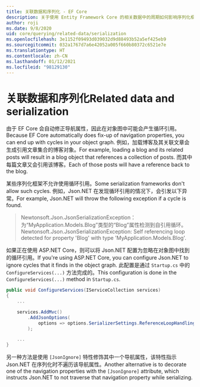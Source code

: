 ```yaml
---
title: 关联数据和序列化 - EF Core
description: 关于使用 Entity Framework Core 的相关数据中的周期如何影响序列化框架的信息
author: roji
ms.date: 9/8/2020
uid: core/querying/related-data/serialization
ms.openlocfilehash: 3e1152f09493d039032d9d88493b52a5ef425eb9
ms.sourcegitcommit: 032a1767d7a6e42052a005f660b80372c6521e7e
ms.translationtype: HT
ms.contentlocale: zh-CN
ms.lasthandoff: 01/12/2021
ms.locfileid: "98129130"
---
```

# <a name="related-data-and-serialization"></a><span data-ttu-id="7d4ef-103">关联数据和序列化</span><span class="sxs-lookup"><span data-stu-id="7d4ef-103">Related data and serialization</span></span>

<span data-ttu-id="7d4ef-104">由于 EF Core 会自动修正导航属性，因此在对象图中可能会产生循环引用。</span><span class="sxs-lookup"><span data-stu-id="7d4ef-104">Because EF Core automatically does fix-up of navigation properties, you can end up with cycles in your object graph.</span></span> <span data-ttu-id="7d4ef-105">例如，加载博客及其关联文章会生成引用文章集合的博客对象。</span><span class="sxs-lookup"><span data-stu-id="7d4ef-105">For example, loading a blog and its related posts will result in a blog object that references a collection of posts.</span></span> <span data-ttu-id="7d4ef-106">而其中每篇文章又会引用该博客。</span><span class="sxs-lookup"><span data-stu-id="7d4ef-106">Each of those posts will have a reference back to the blog.</span></span>

<span data-ttu-id="7d4ef-107">某些序列化框架不允许使用循环引用。</span><span class="sxs-lookup"><span data-stu-id="7d4ef-107">Some serialization frameworks don't allow such cycles.</span></span> <span data-ttu-id="7d4ef-108">例如，Json.NET 在发现循环引用的情况下，会引发以下异常。</span><span class="sxs-lookup"><span data-stu-id="7d4ef-108">For example, Json.NET will throw the following exception if a cycle is found.</span></span>

> <span data-ttu-id="7d4ef-109">Newtonsoft.Json.JsonSerializationException：为“MyApplication.Models.Blog”类型的“Blog”属性检测到自引用循环。</span><span class="sxs-lookup"><span data-stu-id="7d4ef-109">Newtonsoft.Json.JsonSerializationException: Self referencing loop detected for property 'Blog' with type 'MyApplication.Models.Blog'.</span></span>

<span data-ttu-id="7d4ef-110">如果正在使用 ASP.NET Core，则可以将 Json.NET 配置为忽略在对象图中找到的循环引用。</span><span class="sxs-lookup"><span data-stu-id="7d4ef-110">If you're using ASP.NET Core, you can configure Json.NET to ignore cycles that it finds in the object graph.</span></span> <span data-ttu-id="7d4ef-111">此配置是通过 `Startup.cs` 中的 `ConfigureServices(...)` 方法完成的。</span><span class="sxs-lookup"><span data-stu-id="7d4ef-111">This configuration is done in the `ConfigureServices(...)` method in `Startup.cs`.</span></span>

```csharp
public void ConfigureServices(IServiceCollection services)
{
    ...

    services.AddMvc()
        .AddJsonOptions(
            options => options.SerializerSettings.ReferenceLoopHandling = Newtonsoft.Json.ReferenceLoopHandling.Ignore
        );

    ...
}
```

<span data-ttu-id="7d4ef-112">另一种方法是使用 `[JsonIgnore]` 特性修饰其中一个导航属性，该特性指示 Json.NET 在序列化时不遍历该导航属性。</span><span class="sxs-lookup"><span data-stu-id="7d4ef-112">Another alternative is to decorate one of the navigation properties with the `[JsonIgnore]` attribute, which instructs Json.NET to not traverse that navigation property while serializing.</span></span>
